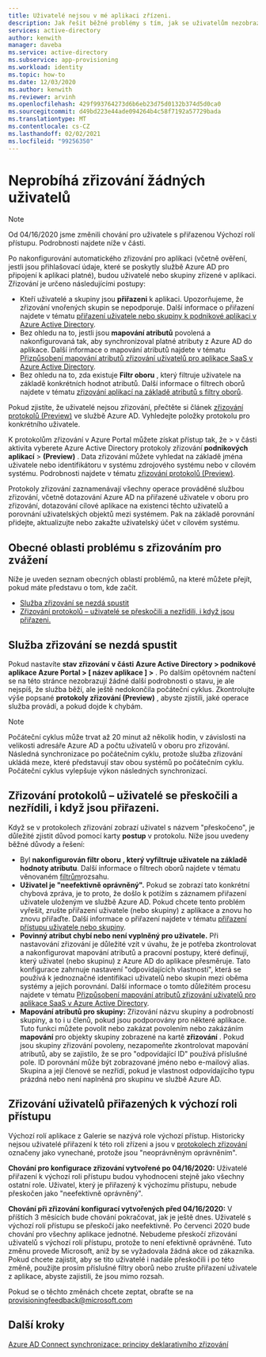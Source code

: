 ```yaml
---
title: Uživatelé nejsou v mé aplikaci zřízeni.
description: Jak řešit běžné problémy s tím, jak se uživatelům nezobrazují v aplikaci Galerie Azure AD, kterou jste nakonfigurovali pro zřizování uživatelů pomocí Azure AD
services: active-directory
author: kenwith
manager: daveba
ms.service: active-directory
ms.subservice: app-provisioning
ms.workload: identity
ms.topic: how-to
ms.date: 12/03/2020
ms.author: kenwith
ms.reviewer: arvinh
ms.openlocfilehash: 429f993764273d6b6eb23d75d0132b374d5d0ca0
ms.sourcegitcommit: d49bd223e44ade094264b4c58f7192a57729bada
ms.translationtype: MT
ms.contentlocale: cs-CZ
ms.lasthandoff: 02/02/2021
ms.locfileid: "99256350"
---
```

# <a name="no-users-are-being-provisioned"></a>Neprobíhá zřizování žádných uživatelů 
>[!NOTE]
>Od 04/16/2020 jsme změnili chování pro uživatele s přiřazenou Výchozí rolí přístupu. Podrobnosti najdete níže v části. 
>
Po nakonfigurování automatického zřizování pro aplikaci (včetně ověření, jestli jsou přihlašovací údaje, které se poskytly službě Azure AD pro připojení k aplikaci platné), budou uživatelé nebo skupiny zřízené v aplikaci. Zřizování je určeno následujícími postupy:

-   Kteří uživatelé a skupiny jsou **přiřazeni** k aplikaci. Upozorňujeme, že zřizování vnořených skupin se nepodporuje. Další informace o přiřazení najdete v tématu [přiřazení uživatele nebo skupiny k podnikové aplikaci v Azure Active Directory](../manage-apps/assign-user-or-group-access-portal.md).
-   Bez ohledu na to, jestli jsou **mapování atributů** povolená a nakonfigurovaná tak, aby synchronizoval platné atributy z Azure AD do aplikace. Další informace o mapování atributů najdete v tématu [Přizpůsobení mapování atributů zřizování uživatelů pro aplikace SaaS v Azure Active Directory](customize-application-attributes.md).
-   Bez ohledu na to, zda existuje **Filtr oboru** , který filtruje uživatele na základě konkrétních hodnot atributů. Další informace o filtrech oborů najdete v tématu [zřizování aplikací na základě atributů s filtry oborů](../app-provisioning/define-conditional-rules-for-provisioning-user-accounts.md).
  
  
Pokud zjistíte, že uživatelé nejsou zřizování, přečtěte si článek [zřizování protokolů (Preview)](../reports-monitoring/concept-provisioning-logs.md?context=azure/active-directory/manage-apps/context/manage-apps-context) ve službě Azure AD. Vyhledejte položky protokolu pro konkrétního uživatele.

K protokolům zřizování v Azure Portal můžete získat přístup tak, že  &gt; v části aktivita vyberete Azure Active Directory protokoly zřizování **podnikových aplikací** &gt; **(Preview)** .  Data zřizování můžete vyhledat na základě jména uživatele nebo identifikátoru v systému zdrojového systému nebo v cílovém systému. Podrobnosti najdete v tématu [zřizování protokolů (Preview)](../reports-monitoring/concept-provisioning-logs.md?context=azure/active-directory/manage-apps/context/manage-apps-context). 

Protokoly zřizování zaznamenávají všechny operace prováděné službou zřizování, včetně dotazování Azure AD na přiřazené uživatele v oboru pro zřizování, dotazování cílové aplikace na existenci těchto uživatelů a porovnání uživatelských objektů mezi systémem. Pak na základě porovnání přidejte, aktualizujte nebo zakažte uživatelský účet v cílovém systému.

## <a name="general-problem-areas-with-provisioning-to-consider"></a>Obecné oblasti problému s zřizováním pro zvážení
Níže je uveden seznam obecných oblastí problémů, na které můžete přejít, pokud máte představu o tom, kde začít.

- [Služba zřizování se nezdá spustit](#provisioning-service-does-not-appear-to-start)
- [Zřizování protokolů – uživatelé se přeskočili a nezřídili, i když jsou přiřazeni.](#provisioning-logs-say-users-are-skipped-and-not-provisioned-even-though-they-are-assigned)

## <a name="provisioning-service-does-not-appear-to-start"></a>Služba zřizování se nezdá spustit
Pokud nastavíte **stav zřizování** **v části** **Azure Active Directory &gt; podnikové aplikace Azure Portal &gt; \[ název aplikace \] &gt;** . Po dalším opětovném načtení se na této stránce nezobrazují žádné další podrobnosti o stavu, je ale nejspíš, že služba běží, ale ještě nedokončila počáteční cyklus. Zkontrolujte výše popsané **protokoly zřizování (Preview)** , abyste zjistili, jaké operace služba provádí, a pokud dojde k chybám.

>[!NOTE]
>Počáteční cyklus může trvat až 20 minut až několik hodin, v závislosti na velikosti adresáře Azure AD a počtu uživatelů v oboru pro zřizování. Následná synchronizace po počátečním cyklu, protože služba zřizování ukládá meze, které představují stav obou systémů po počátečním cyklu. Počáteční cyklus vylepšuje výkon následných synchronizací.
>


## <a name="provisioning-logs-say-users-are-skipped-and-not-provisioned-even-though-they-are-assigned"></a>Zřizování protokolů – uživatelé se přeskočili a nezřídili, i když jsou přiřazeni.

Když se v protokolech zřizování zobrazí uživatel s názvem "přeskočeno", je důležité zjistit důvod pomocí karty **postup** v protokolu. Níže jsou uvedeny běžné důvody a řešení:

- Byl **nakonfigurován filtr oboru** **, který vyfiltruje uživatele na základě hodnoty atributu**. Další informace o filtrech oborů najdete v tématu věnovaném [filtrům](../app-provisioning/define-conditional-rules-for-provisioning-user-accounts.md)rozsahu.
- **Uživatel je "neefektivně oprávněný".** Pokud se zobrazí tato konkrétní chybová zpráva, je to proto, že došlo k potížím s záznamem přiřazení uživatele uloženým ve službě Azure AD. Pokud chcete tento problém vyřešit, zrušte přiřazení uživatele (nebo skupiny) z aplikace a znovu ho znovu přiřaďte. Další informace o přiřazení najdete v tématu [přiřazení přístupu uživatele nebo skupiny](../manage-apps/assign-user-or-group-access-portal.md).
- **Povinný atribut chybí nebo není vyplněný pro uživatele.** Při nastavování zřizování je důležité vzít v úvahu, že je potřeba zkontrolovat a nakonfigurovat mapování atributů a pracovní postupy, které definují, který uživatel (nebo skupinu) z Azure AD do aplikace přesměruje. Tato konfigurace zahrnuje nastavení "odpovídajících vlastností", která se používá k jednoznačné identifikaci uživatelů nebo skupin mezi oběma systémy a jejich porovnání. Další informace o tomto důležitém procesu najdete v tématu [Přizpůsobení mapování atributů zřizování uživatelů pro aplikace SaaS v Azure Active Directory](customize-application-attributes.md).
- **Mapování atributů pro skupiny:** Zřizování názvu skupiny a podrobností skupiny, a to i u členů, pokud jsou podporovány pro některé aplikace. Tuto funkci můžete povolit nebo zakázat povolením nebo zakázáním **mapování** pro objekty skupiny zobrazené na kartě **zřizování** . Pokud jsou skupiny zřizování povoleny, nezapomeňte zkontrolovat mapování atributů, aby se zajistilo, že se pro "odpovídající ID" používá příslušné pole. ID porovnání může být zobrazované jméno nebo e-mailový alias. Skupina a její členové se nezřídí, pokud je vlastnost odpovídajícího typu prázdná nebo není naplněná pro skupinu ve službě Azure AD.
## <a name="provisioning-users-assigned-to-the-default-access-role"></a>Zřizování uživatelů přiřazených k výchozí roli přístupu
Výchozí rolí aplikace z Galerie se nazývá role výchozí přístup. Historicky nejsou uživatelé přiřazení k této roli zřízeni a jsou v [protokolech zřizování](../reports-monitoring/concept-provisioning-logs.md) označeny jako vynechané, protože jsou "neoprávněným oprávněním". 

**Chování pro konfigurace zřizování vytvořené po 04/16/2020:** Uživatelé přiřazení k výchozí roli přístupu budou vyhodnoceni stejně jako všechny ostatní role. Uživatel, který je přiřazený k výchozímu přístupu, nebude přeskočen jako "neefektivně oprávněný". 

**Chování při zřizování konfigurací vytvořených před 04/16/2020:** V příštích 3 měsících bude chování pokračovat, jak je ještě dnes. Uživatelé s výchozí rolí přístupu se přeskočí jako neefektivně. Po červenci 2020 bude chování pro všechny aplikace jednotné. Nebudeme přeskočí zřizování uživatelů s výchozí rolí přístupu, protože to není efektivně oprávněné. Tuto změnu provede Microsoft, aniž by se vyžadovala žádná akce od zákazníka. Pokud chcete zajistit, aby se tito uživatelé i nadále přeskočili i po této změně, použijte prosím příslušné filtry oborů nebo zrušte přiřazení uživatele z aplikace, abyste zajistili, že jsou mimo rozsah.  

Pokud se o těchto změnách chcete zeptat, obraťte se na provisioningfeedback@microsoft.com
## <a name="next-steps"></a>Další kroky

[Azure AD Connect synchronizace: principy deklarativního zřizování](../hybrid/concept-azure-ad-connect-sync-declarative-provisioning.md)
